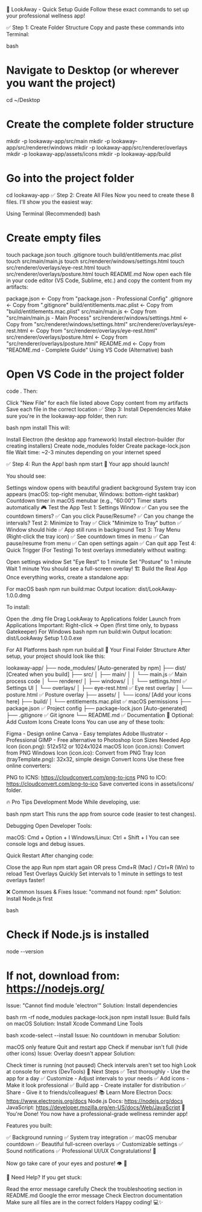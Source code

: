🚀 LookAway - Quick Setup Guide
Follow these exact commands to set up your professional wellness app!

✅ Step 1: Create Folder Structure
Copy and paste these commands into Terminal:

bash
# Navigate to Desktop (or wherever you want the project)
cd ~/Desktop

# Create the complete folder structure
mkdir -p lookaway-app/src/main
mkdir -p lookaway-app/src/renderer/windows
mkdir -p lookaway-app/src/renderer/overlays
mkdir -p lookaway-app/assets/icons
mkdir -p lookaway-app/build

# Go into the project folder
cd lookaway-app
✅ Step 2: Create All Files
Now you need to create these 8 files. I'll show you the easiest way:

Using Terminal (Recommended)
bash
# Create empty files
touch package.json
touch .gitignore
touch build/entitlements.mac.plist
touch src/main/main.js
touch src/renderer/windows/settings.html
touch src/renderer/overlays/eye-rest.html
touch src/renderer/overlays/posture.html
touch README.md
Now open each file in your code editor (VS Code, Sublime, etc.) and copy the content from my artifacts:

package.json ← Copy from "package.json - Professional Config"
.gitignore ← Copy from ".gitignore"
build/entitlements.mac.plist ← Copy from "build/entitlements.mac.plist"
src/main/main.js ← Copy from "src/main/main.js - Main Process"
src/renderer/windows/settings.html ← Copy from "src/renderer/windows/settings.html"
src/renderer/overlays/eye-rest.html ← Copy from "src/renderer/overlays/eye-rest.html"
src/renderer/overlays/posture.html ← Copy from "src/renderer/overlays/posture.html"
README.md ← Copy from "README.md - Complete Guide"
Using VS Code (Alternative)
bash
# Open VS Code in the project folder
code .
Then:

Click "New File" for each file listed above
Copy content from my artifacts
Save each file in the correct location
✅ Step 3: Install Dependencies
Make sure you're in the lookaway-app folder, then run:

bash
npm install
This will:

Install Electron (the desktop app framework)
Install electron-builder (for creating installers)
Create node_modules folder
Create package-lock.json file
Wait time: ~2-3 minutes depending on your internet speed

✅ Step 4: Run the App!
bash
npm start
🎉 Your app should launch!

You should see:

Settings window opens with beautiful gradient background
System tray icon appears (macOS: top-right menubar, Windows: bottom-right taskbar)
Countdown timer in macOS menubar (e.g., "60:00")
Timer starts automatically
🎮 Test the App
Test 1: Settings Window
✅ Can you see the countdown timers?
✅ Can you click Pause/Resume?
✅ Can you change the intervals?
Test 2: Minimize to Tray
✅ Click "Minimize to Tray" button
✅ Window should hide
✅ App still runs in background
Test 3: Tray Menu (Right-click the tray icon)
✅ See countdown times in menu
✅ Can pause/resume from menu
✅ Can open settings again
✅ Can quit app
Test 4: Quick Trigger (For Testing)
To test overlays immediately without waiting:

Open settings window
Set "Eye Rest" to 1 minute
Set "Posture" to 1 minute
Wait 1 minute
You should see a full-screen overlay!
🏗️ Build the Real App
Once everything works, create a standalone app:

For macOS
bash
npm run build:mac
Output location: dist/LookAway-1.0.0.dmg

To install:

Open the .dmg file
Drag LookAway to Applications folder
Launch from Applications
Important: Right-click → Open (first time only, to bypass Gatekeeper)
For Windows
bash
npm run build:win
Output location: dist/LookAway Setup 1.0.0.exe

For All Platforms
bash
npm run build:all
📁 Your Final Folder Structure
After setup, your project should look like this:

lookaway-app/
├── node_modules/              [Auto-generated by npm]
├── dist/                      [Created when you build]
├── src/
│   ├── main/
│   │   └── main.js           ✅ Main process code
│   └── renderer/
│       ├── windows/
│       │   └── settings.html ✅ Settings UI
│       └── overlays/
│           ├── eye-rest.html ✅ Eye rest overlay
│           └── posture.html  ✅ Posture overlay
├── assets/
│   └── icons/                [Add your icons here]
├── build/
│   └── entitlements.mac.plist ✅ macOS permissions
├── package.json              ✅ Project config
├── package-lock.json         [Auto-generated]
├── .gitignore               ✅ Git ignore
└── README.md                ✅ Documentation
🎨 Optional: Add Custom Icons
Create Icons
You can use any of these tools:

Figma - Design online
Canva - Easy templates
Adobe Illustrator - Professional
GIMP - Free alternative to Photoshop
Icon Sizes Needed
App Icon (icon.png): 512x512 or 1024x1024
macOS Icon (icon.icns): Convert from PNG
Windows Icon (icon.ico): Convert from PNG
Tray Icon (trayTemplate.png): 32x32, simple design
Convert Icons
Use these free online converters:

PNG to ICNS: https://cloudconvert.com/png-to-icns
PNG to ICO: https://cloudconvert.com/png-to-ico
Save converted icons in assets/icons/ folder.

🔥 Pro Tips
Development Mode
While developing, use:

bash
npm start
This runs the app from source code (easier to test changes).

Debugging
Open Developer Tools:

macOS: Cmd + Option + I
Windows/Linux: Ctrl + Shift + I
You can see console logs and debug issues.

Quick Restart
After changing code:

Close the app
Run npm start again
OR press Cmd+R (Mac) / Ctrl+R (Win) to reload
Test Overlays Quickly
Set intervals to 1 minute in settings to test overlays faster!

❌ Common Issues & Fixes
Issue: "command not found: npm"
Solution: Install Node.js first

bash
# Check if Node.js is installed
node --version

# If not, download from: https://nodejs.org/
Issue: "Cannot find module 'electron'"
Solution: Install dependencies

bash
rm -rf node_modules package-lock.json
npm install
Issue: Build fails on macOS
Solution: Install Xcode Command Line Tools

bash
xcode-select --install
Issue: No countdown in menubar
Solution:

macOS only feature
Quit and restart app
Check if menubar isn't full (hide other icons)
Issue: Overlay doesn't appear
Solution:

Check timer is running (not paused)
Check intervals aren't set too high
Look at console for errors (DevTools)
🎯 Next Steps
✅ Test thoroughly - Use the app for a day
✅ Customize - Adjust intervals to your needs
✅ Add icons - Make it look professional
✅ Build app - Create installer for distribution
✅ Share - Give it to friends/colleagues!
📚 Learn More
Electron Docs: https://www.electronjs.org/docs
Node.js Docs: https://nodejs.org/docs
JavaScript: https://developer.mozilla.org/en-US/docs/Web/JavaScript
🎉 You're Done!
You now have a professional-grade wellness reminder app!

Features you built:

✅ Background running
✅ System tray integration
✅ macOS menubar countdown
✅ Beautiful full-screen overlays
✅ Customizable settings
✅ Sound notifications
✅ Professional UI/UX
Congratulations! 🎊

Now go take care of your eyes and posture! 👁️ 🧍

💬 Need Help?
If you get stuck:

Read the error message carefully
Check the troubleshooting section in README.md
Google the error message
Check Electron documentation
Make sure all files are in the correct folders
Happy coding! 💻✨

